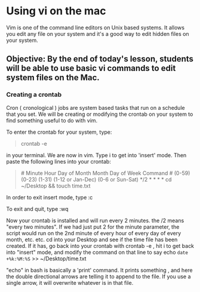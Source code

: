# Using vi on the mac

Vim is one of the command line editors on Unix based systems.  It allows you edit any file on your system and it's a good way to edit hidden files on your system. 

## Objective:  By the end of today's lesson, students will be able to use basic vi commands to edit system files on the Mac.

### Creating a crontab

Cron ( cronological ) jobs are system based tasks that run on a schedule that you set.  We will be creating or modifying the crontab on your system to find something useful to do with vim. 

To enter the crontab for your system, type: 
<blockquote>  crontab -e  </blockquote> 

in your terminal.   We are now in vim.  Type i to get into 'insert' mode.  Then paste the following lines into your crontab: 
<blockquote>
# Minute   Hour   Day of Month       Month          Day of Week        Command
# (0-59)  (0-23)     (1-31)    (1-12 or Jan-Dec)  (0-6 or Sun-Sat)
   */2       *          *             *                *               cd ~/Desktop  && touch time.txt
</blockquote>


In order to exit insert mode, type :c

To exit and quit, type  :wq 

Now your crontab is installed and will run every 2 minutes.  the /2 means "every two minutes".  If we had just put 2 for the minute parameter, the script would run on the 2nd minute of every hour of every day of every month, etc. etc. 
cd into your Desktop and see if the time file has been created. If it has, go back into your crontab with 
crontab -e , hit i to get back into "insert" mode, and modify the command on that line to say
echo `date +%k:%M:%S` >> ~/Desktop/time.txt

"echo" in bash is basically a 'print' command.  It prints something , and here the double directional arrows are telling it to append to the file. If you use a single arrow, it will overwrite whatever is in that file. 




